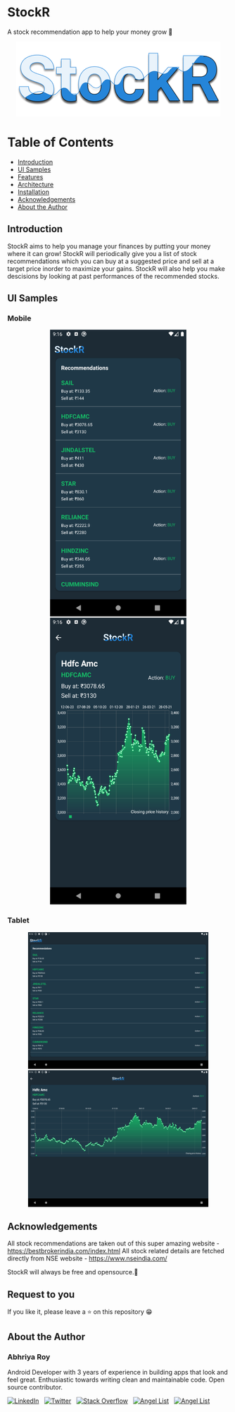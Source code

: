 # StockR
A stock recommendation app to help your money grow 💸

<p align="center">
<img src="/storeassets/app_icon_svg.png">
</p>

# Table of Contents
- [Introduction](#introduction) <br>
- [UI Samples](#ui-samples) <br>
- [Features](#features) <br>
- [Architecture](#architecture)<br>
- [Installation](#installation) <br>
- [Acknowledgements](#acknowledgements) <br>
- [About the Author](#about-the-author)<br>

## Introduction
StockR aims to help you manage your finances by putting your money where it can grow! StockR will periodically give you a list of stock recommendations which you can buy at a suggested price and sell at a target price inorder to maximize your gains. StockR will also help you make descisions by looking at past performances of the recommended stocks.



## UI Samples
### Mobile
<p align="center">
  <img src="storeassets/ss_phone_recommendations.png" alt="Recommendations" width=310 height=650 hspace="2">
  <img src="storeassets/ss_phone_detail_chart.png" alt="Past performance" width=310 height=650 hspace="2">
</p> 

### Tablet
<p align="center">
  <img src="storeassets/ss_tablet_recommendations.png" alt="Recommendations" width=410 height=310 hspace="2">
  <img src="storeassets/ss_tablet_detail_chart.png" alt="Past performance" width=410 height=310 hspace="2">
</p>

## Acknowledgements
All stock recommendations are taken out of this super amazing website - https://bestbrokerindia.com/index.html
All stock related details are fetched directly from NSE website - https://www.nseindia.com/

StockR will always be free and opensource.🧡

## Request to you
If you like it, please leave a ⭐ on this repository 😁


## About the Author

### Abhriya Roy

 Android Developer with 3 years of experience in building apps that look and feel great. 
 Enthusiastic towards writing clean and maintainable code.
 Open source contributor.

 <a href="https://www.linkedin.com/in/abhriya-roy/"><img src="https://i.imgur.com/toWXOAd.png" alt="LinkedIn" width=40 height=40></a>     &nbsp;
 <a href="https://twitter.com/AbhriyaR"><img src="https://i.imgur.com/ymEo5Iy.png" alt="Twitter" width=42 height=40></a> 
 &nbsp;
 <a href="https://stackoverflow.com/users/6197251/abhriya-roy"><img src="https://i.imgur.com/JakJaHP.png" alt="Stack Overflow" width=40  height=40></a> 
 &nbsp;
 <a href="https://angel.co/abhriya-roy?public_profile=1"><img src="https://i.imgur.com/TiwMDMK.png" alt="Angel List" width=40  height=40></a>
 &nbsp;
 <a href="https://play.google.com/store/apps/developer?id=Zebro+Studio"><img src="https://i.imgur.com/Rj1IsYI.png" alt="Angel List" width=40  height=40></a>

 <br>
